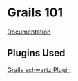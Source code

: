 # Grails 101

[Documentation](https://grails-onezeroone.github.io/grails-slack/snapshot/)
 

## Plugins Used

[Grails schwartz Plugin](https://github.com/agileorbit/grails-schwartz)